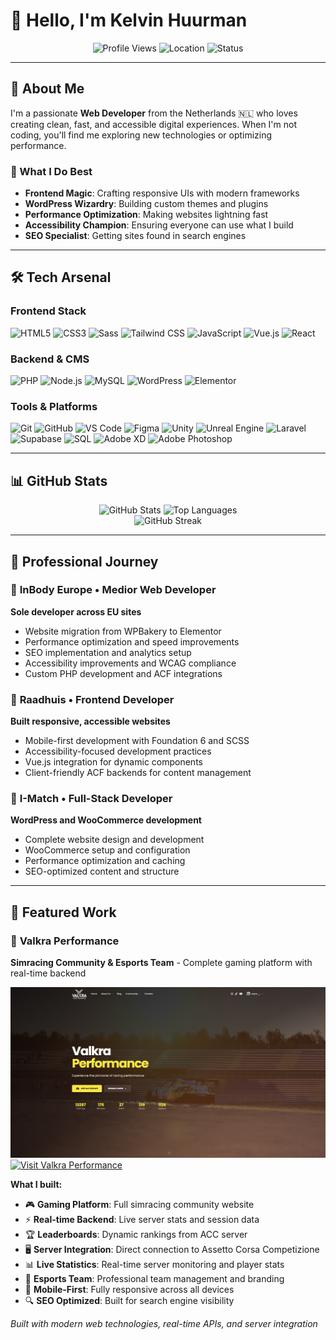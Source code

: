 # 👋 Hello, I'm Kelvin Huurman

<div align="center">
  <img src="https://komarev.com/ghpvc/?username=KelvinPH&style=flat-square&color=8A2BE2" alt="Profile Views" />
  <img src="https://img.shields.io/badge/From-Netherlands-FF6B6B?style=flat-square&logo=location" alt="Location" />
  <img src="https://img.shields.io/badge/Status-Available%20for%20Work-00C853?style=flat-square" alt="Status" />
</div>

---

## 🚀 About Me

I'm a passionate **Web Developer** from the Netherlands 🇳🇱 who loves creating clean, fast, and accessible digital experiences. When I'm not coding, you'll find me exploring new technologies or optimizing performance.

### 🎯 What I Do Best
- **Frontend Magic**: Crafting responsive UIs with modern frameworks
- **WordPress Wizardry**: Building custom themes and plugins  
- **Performance Optimization**: Making websites lightning fast
- **Accessibility Champion**: Ensuring everyone can use what I build
- **SEO Specialist**: Getting sites found in search engines

---

## 🛠️ Tech Arsenal

### Frontend Stack
![HTML5](https://img.shields.io/badge/HTML5-E34F26?style=for-the-badge&logo=html5&logoColor=white)
![CSS3](https://img.shields.io/badge/CSS3-1572B6?style=for-the-badge&logo=css3&logoColor=white)
![Sass](https://img.shields.io/badge/Sass-CC6699?style=for-the-badge&logo=sass&logoColor=white)
![Tailwind CSS](https://img.shields.io/badge/Tailwind_CSS-06B6D4?style=for-the-badge&logo=tailwind-css&logoColor=white)
![JavaScript](https://img.shields.io/badge/JavaScript-F7DF1E?style=for-the-badge&logo=javascript&logoColor=black)
![Vue.js](https://img.shields.io/badge/Vue.js-4FC08D?style=for-the-badge&logo=vue.js&logoColor=white)
![React](https://img.shields.io/badge/React-20232A?style=for-the-badge&logo=react&logoColor=61DAFB)

### Backend & CMS
![PHP](https://img.shields.io/badge/PHP-777BB4?style=for-the-badge&logo=php&logoColor=white)
![Node.js](https://img.shields.io/badge/Node.js-339933?style=for-the-badge&logo=nodedotjs&logoColor=white)
![MySQL](https://img.shields.io/badge/MySQL-4479A1?style=for-the-badge&logo=mysql&logoColor=white)
![WordPress](https://img.shields.io/badge/WordPress-21759B?style=for-the-badge&logo=wordpress&logoColor=white)
![Elementor](https://img.shields.io/badge/Elementor-92003B?style=for-the-badge&logo=elementor&logoColor=white)

### Tools & Platforms
![Git](https://img.shields.io/badge/Git-F05032?style=for-the-badge&logo=git&logoColor=white)
![GitHub](https://img.shields.io/badge/GitHub-100000?style=for-the-badge&logo=github&logoColor=white)
![VS Code](https://img.shields.io/badge/VS_Code-007ACC?style=for-the-badge&logo=visual-studio-code&logoColor=white)
![Figma](https://img.shields.io/badge/Figma-F24E1E?style=for-the-badge&logo=figma&logoColor=white)
![Unity](https://img.shields.io/badge/Unity-000000?style=for-the-badge&logo=unity&logoColor=white)
![Unreal Engine](https://img.shields.io/badge/Unreal_Engine-313131?style=for-the-badge&logo=unrealengine&logoColor=white)
![Laravel](https://img.shields.io/badge/Laravel-FF2D20?style=for-the-badge&logo=laravel&logoColor=white)
![Supabase](https://img.shields.io/badge/Supabase-3ECF8E?style=for-the-badge&logo=supabase&logoColor=white)
![SQL](https://img.shields.io/badge/SQL-4479A1?style=for-the-badge&logo=mysql&logoColor=white)
![Adobe XD](https://img.shields.io/badge/Adobe_XD-FF61F6?style=for-the-badge&logo=adobe-xd&logoColor=white)
![Adobe Photoshop](https://img.shields.io/badge/Adobe_Photoshop-31A8FF?style=for-the-badge&logo=adobe-photoshop&logoColor=white)

---

## 📊 GitHub Stats

<div align="center">
  <img src="https://github-readme-stats.vercel.app/api?username=KelvinPH&show_icons=true&theme=default&hide_border=true&bg_color=ffffff&title_color=333333&text_color=666666&icon_color=8A2BE2" alt="GitHub Stats" />
  <img src="https://github-readme-stats.vercel.app/api/top-langs/?username=KelvinPH&layout=compact&theme=default&hide_border=true&bg_color=ffffff&title_color=333333&text_color=666666&langs_count=8" alt="Top Languages" />
</div>

<div align="center">
  <img src="https://github-readme-streak-stats.herokuapp.com/?user=KelvinPH&theme=default&hide_border=true" alt="GitHub Streak" />
</div>

---

## 💼 Professional Journey

### 🚀 **InBody Europe • Medior Web Developer**
**Sole developer across EU sites**
- Website migration from WPBakery to Elementor
- Performance optimization and speed improvements
- SEO implementation and analytics setup
- Accessibility improvements and WCAG compliance
- Custom PHP development and ACF integrations

### 🎨 **Raadhuis • Frontend Developer**
**Built responsive, accessible websites**
- Mobile-first development with Foundation 6 and SCSS
- Accessibility-focused development practices
- Vue.js integration for dynamic components
- Client-friendly ACF backends for content management

### 🛒 **I-Match • Full-Stack Developer**
**WordPress and WooCommerce development**
- Complete website design and development
- WooCommerce setup and configuration
- Performance optimization and caching
- SEO-optimized content and structure

---

## 🌟 Featured Work

### 🏁 **Valkra Performance**
**Simracing Community & Esports Team** - Complete gaming platform with real-time backend

<div align="left">
  <img src="assets/valkraperformancecom.png" alt="Valkra Performance Website" width="800" />
  
  <br/>
  
  <a href="https://valkraperformance.com/" target="_blank">
    <img src="https://img.shields.io/badge/Visit%20Website-8A2BE2?style=for-the-badge&logo=globe&logoColor=white" alt="Visit Valkra Performance" />
  </a>
</div>

**What I built:**
- 🎮 **Gaming Platform**: Full simracing community website
- ⚡ **Real-time Backend**: Live server stats and session data
- 🏆 **Leaderboards**: Dynamic rankings from ACC server
- 🖥️ **Server Integration**: Direct connection to Assetto Corsa Competizione
- 📊 **Live Statistics**: Real-time server monitoring and player stats
- 🎯 **Esports Team**: Professional team management and branding
- 📱 **Mobile-First**: Fully responsive across all devices
- 🔍 **SEO Optimized**: Built for search engine visibility

*Built with modern web technologies, real-time APIs, and server integration*

